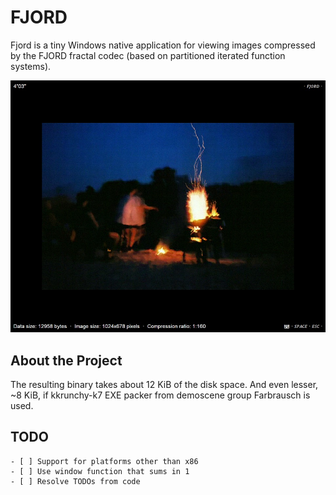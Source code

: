 # FJORD

Fjord is a tiny Windows native application for viewing images compressed by the FJORD fractal codec (based on partitioned iterated function systems). 

![Sample](./doc/fire.jpg)

## About the Project

The resulting binary takes about 12 KiB of the disk space. And even lesser, ~8 KiB, if kkrunchy-k7 EXE packer from demoscene group Farbrausch is used.

## TODO

```
- [ ] Support for platforms other than x86
- [ ] Use window function that sums in 1
- [ ] Resolve TODOs from code
